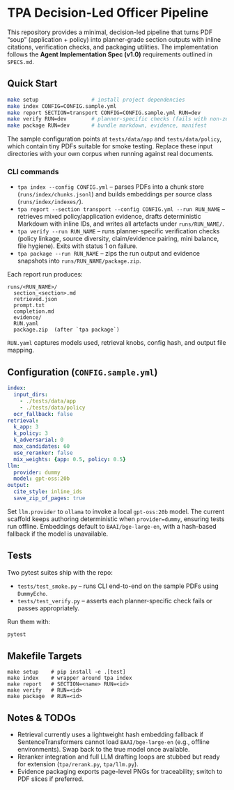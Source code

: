 # TPA Decision-Led Officer Pipeline

This repository provides a minimal, decision-led pipeline that turns PDF “soup” (application + policy) into planner-grade section outputs with inline citations, verification checks, and packaging utilities. The implementation follows the **Agent Implementation Spec (v1.0)** requirements outlined in `SPECS.md`.

## Quick Start

```bash
make setup                 # install project dependencies
make index CONFIG=CONFIG.sample.yml
make report SECTION=transport CONFIG=CONFIG.sample.yml RUN=dev
make verify RUN=dev        # planner-specific checks (fails with non-zero on issues)
make package RUN=dev       # bundle markdown, evidence, manifest
```

The sample configuration points at `tests/data/app` and `tests/data/policy`, which contain tiny PDFs suitable for smoke testing. Replace these input directories with your own corpus when running against real documents.

### CLI commands

- `tpa index --config CONFIG.yml` – parses PDFs into a chunk store (`runs/index/chunks.jsonl`) and builds embeddings per source class (`runs/index/indexes/`).
- `tpa report --section transport --config CONFIG.yml --run RUN_NAME` – retrieves mixed policy/application evidence, drafts deterministic Markdown with inline IDs, and writes all artefacts under `runs/RUN_NAME/`.
- `tpa verify --run RUN_NAME` – runs planner-specific verification checks (policy linkage, source diversity, claim/evidence pairing, mini balance, file hygiene). Exits with status 1 on failure.
- `tpa package --run RUN_NAME` – zips the run output and evidence snapshots into `runs/RUN_NAME/package.zip`.

Each report run produces:

```
runs/<RUN_NAME>/
  section_<section>.md
  retrieved.json
  prompt.txt
  completion.md
  evidence/
  RUN.yaml
  package.zip  (after `tpa package`)
```

`RUN.yaml` captures models used, retrieval knobs, config hash, and output file mapping.

## Configuration (`CONFIG.sample.yml`)

```yaml
index:
  input_dirs:
    - ./tests/data/app
    - ./tests/data/policy
  ocr_fallback: false
retrieval:
  k_app: 3
  k_policy: 3
  k_adversarial: 0
  max_candidates: 60
  use_reranker: false
  mix_weights: {app: 0.5, policy: 0.5}
llm:
  provider: dummy
  model: gpt-oss:20b
output:
  cite_style: inline_ids
  save_zip_of_pages: true
```

Set `llm.provider` to `ollama` to invoke a local `gpt-oss:20b` model. The current scaffold keeps authoring deterministic when `provider=dummy`, ensuring tests run offline. Embeddings default to `BAAI/bge-large-en`, with a hash-based fallback if the model is unavailable.

## Tests

Two pytest suites ship with the repo:

- `tests/test_smoke.py` – runs CLI end-to-end on the sample PDFs using `DummyEcho`.
- `tests/test_verify.py` – asserts each planner-specific check fails or passes appropriately.

Run them with:

```bash
pytest
```

## Makefile Targets

```
make setup    # pip install -e .[test]
make index    # wrapper around tpa index
make report   # SECTION=<name> RUN=<id>
make verify   # RUN=<id>
make package  # RUN=<id>
```

## Notes & TODOs

- Retrieval currently uses a lightweight hash embedding fallback if SentenceTransformers cannot load `BAAI/bge-large-en` (e.g., offline environments). Swap back to the true model once available.
- Reranker integration and full LLM drafting loops are stubbed but ready for extension (`tpa/rerank.py`, `tpa/llm.py`).
- Evidence packaging exports page-level PNGs for traceability; switch to PDF slices if preferred.
